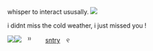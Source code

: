 whisper to interact ususally. ![](https://static.wikia.nocookie.net/cookierunkingdom/images/0/0a/Cookie0160-interaction.gif/revision/latest/scale-to-width-down/150?cb=20220301002316)

i didnt miss the cold weather, i just missed you ! 

![](https://wilardo.crd.co/assets/images/gallery05/154f61eb.png?v=b62e9456)![](https://wilardo.crd.co/assets/images/gallery05/154f61eb.png?v=b62e9456)  ⠀⁾⁾  ⠀ ⠀ [sntry](https://sntry.cc/sharkcat)  ⠀୧ ⠀

